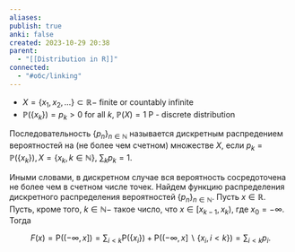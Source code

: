 ```yaml
---
aliases: 
publish: true
anki: false
created: 2023-10-29 20:38
parent:
  - "[[Distribution in R]]"
connected:
  - "#обс/linking"
---
```

- $X=\{x_1,x_2,\ldots\}\subset\mathbb{R}-$ finite or countably infinite
-  $\mathbb{P}(\{x_k\})=p_k>0$ for all $k$, $\mathbb{P}(X)=1$ P - discrete distribution

Последовательность $\{p_n\}_{n\in\mathbb{N}}$ называется дискретным распредением вероятностей на (не более чем счетном) множестве $X$, если $p_k= \mathbb{P} ( \{ x_k\} ) , X= \{ x_k, k\in \mathbb{N} \} ,$ $\sum_kp_k=1.$

Иными словами, в дискретном случае вся вероятность сосредоточена не более чем в счетном числе точек. Найдем функцию распределения дискретного распределения вероятностей $\{p_n\}_{n\in\mathbb{N}}.$ Пусть $x\in\mathbb{R}.$ Пусть, кроме того, $k\in\mathbb{N}-$ такое число, что $x\in[x_{k-1},x_k)$, где $x_0=-\infty.$ Тогда

$$
F(x)=\mathsf{P}((-\infty,x])=\sum_{i<k}\mathsf{P}(\{x_i\})+\mathsf{P}((-\infty,x]\backslash\{x_i,i<k\})=\sum_{i<k}p_i.
$$















